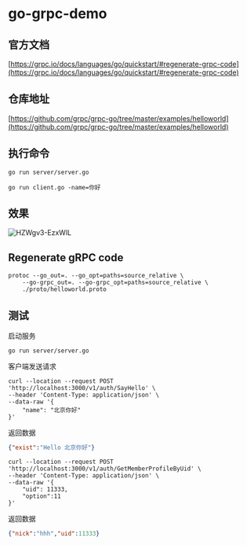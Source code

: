 # go-grpc-demo

## 官方文档
[https://grpc.io/docs/languages/go/quickstart/#regenerate-grpc-code](https://grpc.io/docs/languages/go/quickstart/#regenerate-grpc-code)

## 仓库地址
[https://github.com/grpc/grpc-go/tree/master/examples/helloworld](https://github.com/grpc/grpc-go/tree/master/examples/helloworld)

## 执行命令

```shell
go run server/server.go
```

```shell
go run client.go -name=你好
```
## 效果

![HZWgv3-EzxWlL](http://upic.renzhifan.cn/uPic/HZWgv3-EzxWlL.png)

## Regenerate gRPC code

```shell
protoc --go_out=. --go_opt=paths=source_relative \
    --go-grpc_out=. --go-grpc_opt=paths=source_relative \
    ./proto/helloworld.proto
```

## 测试
启动服务
```shell
go run server/server.go
```
客户端发送请求

```shell
curl --location --request POST 'http://localhost:3000/v1/auth/SayHello' \
--header 'Content-Type: application/json' \
--data-raw '{
    "name": "北京你好"
}'
```
返回数据
```json
{"exist":"Hello 北京你好"}
```

```shell
curl --location --request POST 'http://localhost:3000/v1/auth/GetMemberProfileByUid' \
--header 'Content-Type: application/json' \
--data-raw '{
    "uid": 11333,
    "option":11
}'
```
返回数据
```json
{"nick":"hhh","uid":11333}
```






